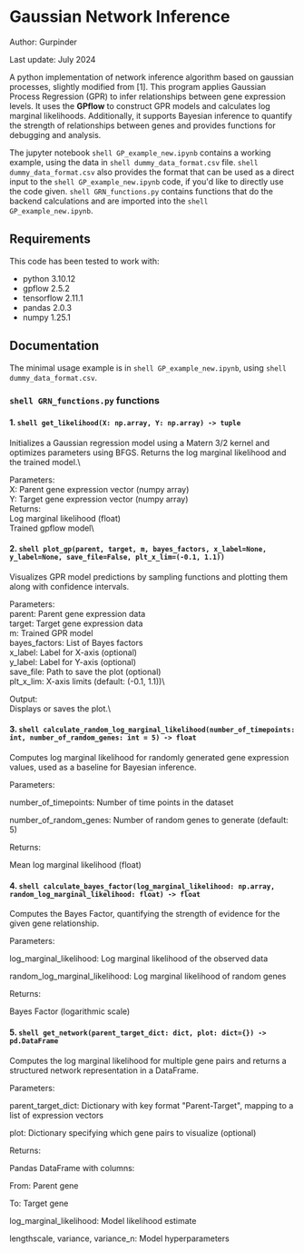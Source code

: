 # Gaussian Network Inference
Author: Gurpinder

Last update: July 2024

A python implementation of network inference algorithm based on gaussian processes, slightly modified from [1]. This program applies Gaussian Process Regression (GPR) to infer relationships between gene expression levels. It uses the **GPflow** to construct GPR models and calculates log marginal likelihoods. Additionally, it supports Bayesian inference to quantify the strength of relationships between genes and provides functions for debugging and analysis.

The jupyter notebook ```shell GP_example_new.ipynb``` contains a working example, using the data in ```shell dummy_data_format.csv``` file. ```shell dummy_data_format.csv``` also provides the format that can be used as a direct input to the ```shell GP_example_new.ipynb``` code, if you'd like to directly use the code given. ```shell GRN_functions.py``` contains functions that do the backend calculations and are imported into the ```shell GP_example_new.ipynb```.

## Requirements

This code has been tested to work with:
- python 3.10.12
- gpflow 2.5.2
- tensorflow 2.11.1
- pandas 2.0.3
- numpy 1.25.1

## Documentation

The minimal usage example is in ```shell GP_example_new.ipynb```, using ```shell dummy_data_format.csv```.

### ```shell GRN_functions.py``` functions

#### 1. ```shell get_likelihood(X: np.array, Y: np.array) -> tuple```
  Initializes a Gaussian regression model using a Matern 3/2 kernel and optimizes parameters using BFGS. Returns the log marginal likelihood and the trained model.\

  Parameters:\
  X: Parent gene expression vector (numpy array)\
  Y: Target gene expression vector (numpy array)\
  Returns:\
  Log marginal likelihood (float)\
  Trained gpflow model\

#### 2. ```shell plot_gp(parent, target, m, bayes_factors, x_label=None, y_label=None, save_file=False, plt_x_lim=(-0.1, 1.1))```

  Visualizes GPR model predictions by sampling functions and plotting them along with confidence intervals.
  
  Parameters:\
  parent: Parent gene expression data\
  target: Target gene expression data\
  m: Trained GPR model\
  bayes_factors: List of Bayes factors\
  x_label: Label for X-axis (optional)\
  y_label: Label for Y-axis (optional)\
  save_file: Path to save the plot (optional)\
  plt_x_lim: X-axis limits (default: (-0.1, 1.1))\
  
  Output:\
  Displays or saves the plot.\


#### 3. ```shell calculate_random_log_marginal_likelihood(number_of_timepoints: int, number_of_random_genes: int = 5) -> float```

Computes log marginal likelihood for randomly generated gene expression values, used as a baseline for Bayesian inference.

Parameters:

number_of_timepoints: Number of time points in the dataset

number_of_random_genes: Number of random genes to generate (default: 5)

Returns:

Mean log marginal likelihood (float)


#### 4. ```shell calculate_bayes_factor(log_marginal_likelihood: np.array, random_log_marginal_likelihood: float) -> float```

Computes the Bayes Factor, quantifying the strength of evidence for the given gene relationship.

Parameters:

log_marginal_likelihood: Log marginal likelihood of the observed data

random_log_marginal_likelihood: Log marginal likelihood of random genes

Returns:

Bayes Factor (logarithmic scale)

#### 5. ```shell get_network(parent_target_dict: dict, plot: dict={}) -> pd.DataFrame```

Computes the log marginal likelihood for multiple gene pairs and returns a structured network representation in a DataFrame.

Parameters:

parent_target_dict: Dictionary with key format "Parent-Target", mapping to a list of expression vectors

plot: Dictionary specifying which gene pairs to visualize (optional)

Returns:

Pandas DataFrame with columns:

From: Parent gene

To: Target gene

log_marginal_likelihood: Model likelihood estimate

lengthscale, variance, variance_n: Model hyperparameters





